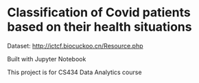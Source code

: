 # Classification of Covid patients based on their health situations

Dataset: http://ictcf.biocuckoo.cn/Resource.php

Built with Jupyter Notebook

This project is for CS434 Data Analytics course
